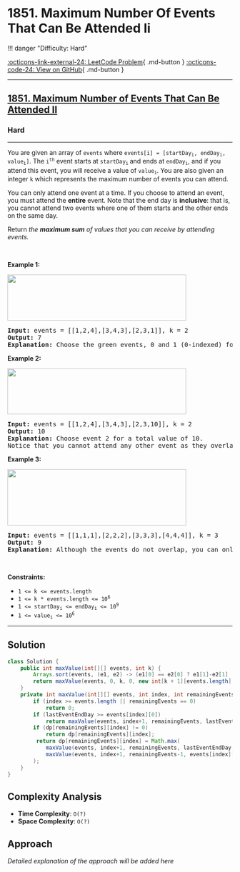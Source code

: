 # 1851. Maximum Number Of Events That Can Be Attended Ii

!!! danger "Difficulty: Hard"

[:octicons-link-external-24: LeetCode Problem](https://leetcode.com/problems/maximum-number-of-events-that-can-be-attended-ii/){ .md-button }
[:octicons-code-24: View on GitHub](https://github.com/RAJ8664/Leetcode/tree/master/1851-maximum-number-of-events-that-can-be-attended-ii){ .md-button }

---

<h2><a href="https://leetcode.com/problems/maximum-number-of-events-that-can-be-attended-ii">1851. Maximum Number of Events That Can Be Attended II</a></h2><h3>Hard</h3><hr><p>You are given an array of <code>events</code> where <code>events[i] = [startDay<sub>i</sub>, endDay<sub>i</sub>, value<sub>i</sub>]</code>. The <code>i<sup>th</sup></code> event starts at <code>startDay<sub>i</sub></code><sub> </sub>and ends at <code>endDay<sub>i</sub></code>, and if you attend this event, you will receive a value of <code>value<sub>i</sub></code>. You are also given an integer <code>k</code> which represents the maximum number of events you can attend.</p>

<p>You can only attend one event at a time. If you choose to attend an event, you must attend the <strong>entire</strong> event. Note that the end day is <strong>inclusive</strong>: that is, you cannot attend two events where one of them starts and the other ends on the same day.</p>

<p>Return <em>the <strong>maximum sum</strong> of values that you can receive by attending events.</em></p>

<p>&nbsp;</p>
<p><strong class="example">Example 1:</strong></p>

<p><img alt="" src="https://assets.leetcode.com/uploads/2021/01/10/screenshot-2021-01-11-at-60048-pm.png" style="width: 400px; height: 103px;" /></p>

<pre>
<strong>Input:</strong> events = [[1,2,4],[3,4,3],[2,3,1]], k = 2
<strong>Output:</strong> 7
<strong>Explanation: </strong>Choose the green events, 0 and 1 (0-indexed) for a total value of 4 + 3 = 7.</pre>

<p><strong class="example">Example 2:</strong></p>

<p><img alt="" src="https://assets.leetcode.com/uploads/2021/01/10/screenshot-2021-01-11-at-60150-pm.png" style="width: 400px; height: 103px;" /></p>

<pre>
<strong>Input:</strong> events = [[1,2,4],[3,4,3],[2,3,10]], k = 2
<strong>Output:</strong> 10
<strong>Explanation:</strong> Choose event 2 for a total value of 10.
Notice that you cannot attend any other event as they overlap, and that you do <strong>not</strong> have to attend k events.</pre>

<p><strong class="example">Example 3:</strong></p>

<p><strong><img alt="" src="https://assets.leetcode.com/uploads/2021/01/10/screenshot-2021-01-11-at-60703-pm.png" style="width: 400px; height: 126px;" /></strong></p>

<pre>
<strong>Input:</strong> events = [[1,1,1],[2,2,2],[3,3,3],[4,4,4]], k = 3
<strong>Output:</strong> 9
<strong>Explanation:</strong> Although the events do not overlap, you can only attend 3 events. Pick the highest valued three.</pre>

<p>&nbsp;</p>
<p><strong>Constraints:</strong></p>

<ul>
	<li><code>1 &lt;= k &lt;= events.length</code></li>
	<li><code>1 &lt;= k * events.length &lt;= 10<sup>6</sup></code></li>
	<li><code>1 &lt;= startDay<sub>i</sub> &lt;= endDay<sub>i</sub> &lt;= 10<sup>9</sup></code></li>
	<li><code>1 &lt;= value<sub>i</sub> &lt;= 10<sup>6</sup></code></li>
</ul>


---

## Solution

```java
class Solution {
    public int maxValue(int[][] events, int k) {
        Arrays.sort(events, (e1, e2) -> (e1[0] == e2[0] ? e1[1]-e2[1] : e1[0]-e2[0]));
        return maxValue(events, 0, k, 0, new int[k + 1][events.length]);
    }
    private int maxValue(int[][] events, int index, int remainingEvents, int lastEventEndDay, int[][] dp) {
		if (index >= events.length || remainingEvents == 0)
            return 0;
        if (lastEventEndDay >= events[index][0])
            return maxValue(events, index+1, remainingEvents, lastEventEndDay, dp);
        if (dp[remainingEvents][index] != 0)
            return dp[remainingEvents][index];
         return dp[remainingEvents][index] = Math.max(
            maxValue(events, index+1, remainingEvents, lastEventEndDay, dp), 
            maxValue(events, index+1, remainingEvents-1, events[index][1], dp) + events[index][2]
        );
    }
}
```

## Complexity Analysis

- **Time Complexity**: `O(?)`
- **Space Complexity**: `O(?)`

## Approach

*Detailed explanation of the approach will be added here*

